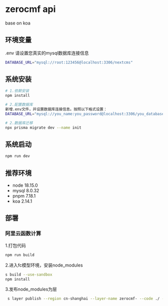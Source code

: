 # zerocmf api

base on koa

## 环境变量

.env
请设置您真实的mysql数据库连接信息

```bash
DATABASE_URL="mysql://root:123456@localhost:3306/nextcms"
```

## 系统安装

```bash
# 1.依赖安装
npm install

# 2.配置数据库
新增.env文件，并设置数据库连接信息。按照以下格式设置：
DATABASE_URL="mysql://you_name:you_password@localhost:3306/you_database"  

# 2.数据库迁移
npx prisma migrate dev --name init
```

## 系统启动

```bash
npm run dev
```

## 推荐环境

- node 18.15.0
- mysql 8.0.32
- pnpm 7.18.1
- koa 2.14.1

## 部署

### 阿里云函数计算

1.打包代码
```bash
npm run build
```

2.进入fc模型环境，安装node_modules
```bash
s build --use-sandbox
npm install
```

3.发布node_modules为层
```bash
 s layer publish --region cn-shanghai --layer-name zerocmf- --code ./ --compatible-runtime custom.debian10
```